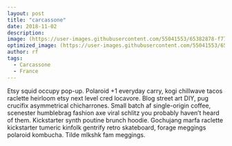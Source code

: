 ```yaml
---
layout: post
title: "carcassone"
date: 2018-11-02
description: 
image: (https://user-images.githubusercontent.com/55041553/65382878-f775c480-dcc1-11e9-9da3-91ba661ff802.jpg
optimized_image: (https://user-images.githubusercontent.com/55041553/65382878-f775c480-dcc1-11e9-9da3-91ba661ff802.jpg
author: rf
tags: 
  - Carcassone
  - France
---
```

Etsy squid occupy pop-up. Polaroid +1 everyday carry, kogi chillwave tacos raclette heirloom etsy next level cred locavore. Blog street art DIY, pug crucifix asymmetrical chicharrones. Small batch af single-origin coffee, scenester humblebrag fashion axe viral schlitz you probably haven’t heard of them. Kickstarter synth poutine brunch hoodie. Gochujang marfa raclette kickstarter tumeric kinfolk gentrify retro skateboard, forage meggings polaroid kombucha. Tilde mlkshk fam meggings.